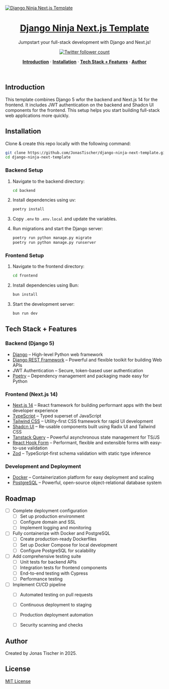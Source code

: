 <a href="https://github.com/JonasTischer/django-ninja-next-template">
  <img alt="Django Ninja Next.js Template" src="demo.gif">
  <h1 align="center">Django Ninja Next.js Template</h1>
</a>

<p align="center">
  Jumpstart your full-stack development with Django and Next.js!
</p>

<p align="center">
  <a href="https://twitter.com/JonasTischer">
    <img src="https://img.shields.io/twitter/follow/JonasTischer?style=flat&label=JonasTischer&logo=twitter&color=0bf&logoColor=fff" alt="Twitter follower count" />
  </a>
</p>

<p align="center">
  <a href="#introduction"><strong>Introduction</strong></a> ·
  <a href="#installation"><strong>Installation</strong></a> ·
  <a href="#tech-stack--features"><strong>Tech Stack + Features</strong></a> ·
  <a href="#author"><strong>Author</strong></a>
</p>
<br/>

## Introduction

This template combines Django 5 wfor the backend and Next.js 14 for the frontend. It includes JWT authentication on the backend and Shadcn UI components for the frontend. This setup helps you start building full-stack web applications more quickly.

## Installation

Clone & create this repo locally with the following command:

```bash
git clone https://github.com/JonasTischer/django-ninja-next-template.git
cd django-ninja-next-template
```

### Backend Setup

1. Navigate to the backend directory:

   ```sh
   cd backend
   ```

2. Install dependencies using uv:

   ```sh
   poetry install
   ```

3. Copy `.env` to `.env.local` and update the variables.

4. Run migrations and start the Django server:
   ```sh
   poetry run python manage.py migrate
   poetry run python manage.py runserver
   ```

### Frontend Setup

1. Navigate to the frontend directory:

   ```sh
   cd frontend
   ```

2. Install dependencies using Bun:

   ```sh
   bun install
   ```

3. Start the development server:
   ```sh
   bun run dev
   ```

## Tech Stack + Features

### Backend (Django 5)

- [Django](https://www.djangoproject.com/) – High-level Python web framework
- [Django REST Framework](https://www.django-rest-framework.org/) – Powerful and flexible toolkit for building Web APIs
- JWT Authentication – Secure, token-based user authentication
- [Poetry](https://python-poetry.org/) – Dependency management and packaging made easy for Python

### Frontend (Next.js 14)

- [Next.js 14](https://nextjs.org/) – React framework for building performant apps with the best developer experience
- [TypeScript](https://www.typescriptlang.org/) – Typed superset of JavaScript
- [Tailwind CSS](https://tailwindcss.com/) – Utility-first CSS framework for rapid UI development
- [Shadcn UI](https://ui.shadcn.com/) – Re-usable components built using Radix UI and Tailwind CSS
- [Tanstack Query](https://tanstack.com/query/latest) – Powerful asynchronous state management for TS/JS
- [React Hook Form](https://react-hook-form.com/) – Performant, flexible and extensible forms with easy-to-use validation
- [Zod](https://github.com/colinhacks/zod) – TypeScript-first schema validation with static type inference

### Development and Deployment

- [Docker](https://www.docker.com/) – Containerization platform for easy deployment and scaling
- [PostgreSQL](https://www.postgresql.org/) – Powerful, open-source object-relational database system

## Roadmap

- [ ] Complete deployment configuration
  - [ ] Set up production environment
  - [ ] Configure domain and SSL
  - [ ] Implement logging and monitoring
- [ ] Fully containerize with Docker and PostgreSQL
  - [ ] Create production-ready Dockerfiles
  - [ ] Set up Docker Compose for local development
  - [ ] Configure PostgreSQL for scalability
- [ ] Add comprehensive testing suite
  - [ ] Unit tests for backend APIs
  - [ ] Integration tests for frontend components
  - [ ] End-to-end testing with Cypress
  - [ ] Performance testing
- [ ] Implement CI/CD pipeline
  - [ ] Automated testing on pull requests
  - [ ] Continuous deployment to staging
  - [ ] Production deployment automation
  - [ ] Security scanning and checks


## Author

Created by Jonas Tischer in 2025.

## License

[MIT License](https://opensource.org/licenses/MIT)
